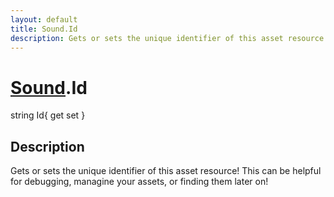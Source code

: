 ```yaml
---
layout: default
title: Sound.Id
description: Gets or sets the unique identifier of this asset resource! This can be helpful for debugging, managine your assets, or finding them later on!
---
```

# [Sound]({{site.url}}/Pages/Reference/Sound.html).Id

<div class='signature' markdown='1'>
string Id{ get set }
</div>

## Description
Gets or sets the unique identifier of this asset resource!
This can be helpful for debugging, managine your assets, or finding
them later on!

